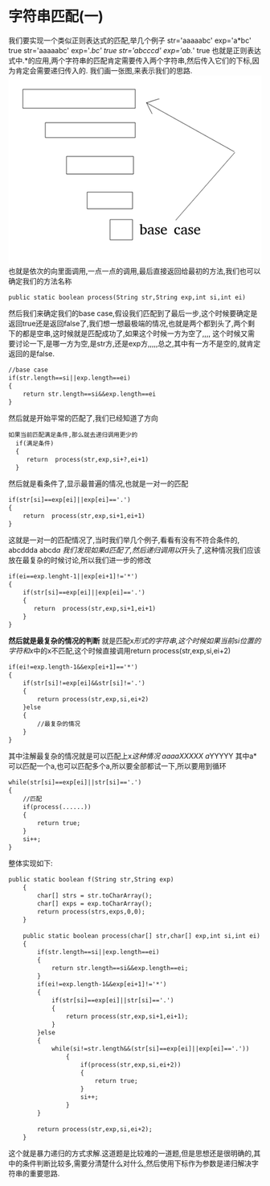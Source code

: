 # 字符串匹配(一)
我们要实现一个类似正则表达式的匹配,举几个例子
str='aaaaabc' exp='a*bc' true
str='aaaaabc' exp='.*bc'  true
str='abcccd'   exp='ab.*'  true
也就是正则表达式中.*的应用,两个字符串的匹配肯定需要传入两个字符串,然后传入它们的下标,因为肯定会需要递归传入的.
我们画一张图,来表示我们的思路.
![](_v_images/20190505184223552_448218437.png)
也就是依次的向里面调用,一点一点的调用,最后直接返回给最初的方法,我们也可以确定我们的方法名称
```
public static boolean process(String str,String exp,int si,int ei)
```
然后我们来确定我们的base case,假设我们匹配到了最后一步,这个时候要确定是返回true还是返回false了,我们想一想最极端的情况,也就是两个都到头了,两个剩下的都是空串,这时候就是匹配成功了,如果这个时候一方为空了,,,,
这个时候又需要讨论一下,是哪一方为空,是str方,还是exp方,,,,,总之,其中有一方不是空的,就肯定返回的是false.
```
//base case
if(str.length==si||exp.length==ei)
{
    return str.length==si&&exp.length==ei
}
```
然后就是开始平常的匹配了,我们已经知道了方向
```
如果当前匹配满足条件,那么就去递归调用更少的
  if(满足条件)
  {
     return  process(str,exp,si+?,ei+1)
  }
```
然后就是看条件了,显示最普遍的情况,也就是一对一的匹配
```
if(str[si]==exp[ei]||exp[ei]=='.')
{
    return  process(str,exp,si+1,ei+1)
}
```
这就是一对一的匹配情况了,当时我们举几个例子,看看有没有不符合条件的,
abcddda
abcd*a
我们发现如果d匹配了,然后递归调用以*开头了,这种情况我们应该放在最复杂的时候讨论,所以我们进一步的修改
```
if(ei==exp.lenght-1||exp[ei+1]!='*')
{
    if(str[si]==exp[ei]||exp[ei]=='.')
    {
       return  process(str,exp,si+1,ei+1)
    }
}
```
**然后就是最复杂的情况的判断**
就是匹配x*形式的字符串,这个时候如果当前si位置的字符和x*中的x不匹配,这个时候直接调用return process(str,exp,si,ei+2)
```
if(ei!=exp.length-1&&exp[ei+1]=='*')
{
    if(str[si]!=exp[ei]&&str[si]!='.')
    {
        return process(str,exp,si,ei+2)
    }else
    {
        //最复杂的情况
    }
}
```
其中注解最复杂的情况就是可以匹配上x*这种情况
aaaaXXXXX
a*YYYYY
其中a*可以匹配一个a,也可以匹配多个a,所以要全部都试一下,所以要用到循环
```
while(str[si]==exp[ei]||str[si]=='.')
{
    //匹配
    if(process(......))
    {
        return true;
    }
    si++;
}
```
整体实现如下:
```
public static boolean f(String str,String exp)
    {
        char[] strs = str.toCharArray();
        char[] exps = exp.toCharArray();
        return process(strs,exps,0,0);
    }

    public static boolean process(char[] str,char[] exp,int si,int ei)
    {
        if(str.length==si||exp.length==ei)
        {
            return str.length==si&&exp.length==ei;
        }
        if(ei!=exp.length-1&&exp[ei+1]!='*')
        {
            if(str[si]==exp[ei]||str[si]=='.')
            {
                return process(str,exp,si+1,ei+1);
            }
        }else
        {
            while(si!=str.length&&(str[si]==exp[ei]||exp[ei]=='.'))
                {
                    if(process(str,exp,si,ei+2))
                    {
                        return true;
                    }
                    si++;
                }
        }

        return process(str,exp,si,ei+2);
    }
```
这个就是暴力递归的方式求解.这道题是比较难的一道题,但是思想还是很明确的,其中的条件判断比较多,需要分清楚什么对什么,然后使用下标作为参数是递归解决字符串的重要思路.